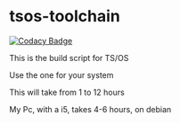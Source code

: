 # tsos-toolchain

[![Codacy Badge](https://app.codacy.com/project/badge/Grade/fea06c7527aa4cea98d85baee78defe1)](https://www.codacy.com/gh/tsuki-superior/tsos-toolchain/dashboard?utm_source=github.com&amp;utm_medium=referral&amp;utm_content=tsuki-superior/tsos-toolchain&amp;utm_campaign=Badge_Grade)

This is the build script for TS/OS

Use the one for your system

This will take from 1 to 12 hours

My Pc, with a i5, takes 4-6 hours, on debian
